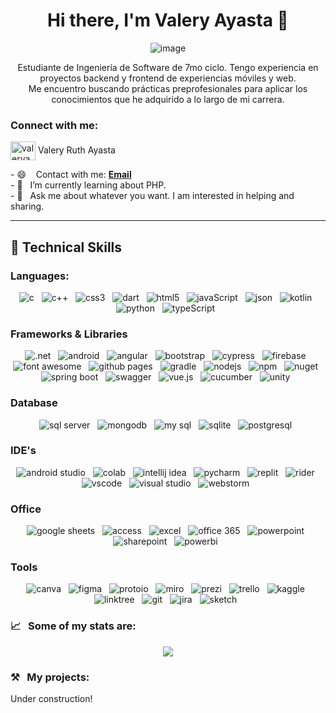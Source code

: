 <div align="center">
<h1>Hi there, I'm Valery Ayasta 👋</h1> 

![image](https://github.com/ValeryAyasta/ValeryAyasta/assets/102206366/9fda3226-aca4-4659-8a6b-48f03233c0c6)

Estudiante de Ingeniería de Software de 7mo ciclo. Tengo experiencia en proyectos backend y frontend de experiencias móviles y web. 
<br>
Me encuentro buscando prácticas preprofesionales para aplicar los conocimientos que he adquirido a lo largo de mi carrera.

</div>
<h3 align="left">Connect with me:</h3>
<p align="left">
<a href="https://linkedin.com/in/valeryayasta" target="blank"><img align="center" src="https://raw.githubusercontent.com/rahuldkjain/github-profile-readme-generator/master/src/images/icons/Social/linked-in-alt.svg" alt="valeryayasta" height="30" width="40" /></a>
  <span>Valery Ruth Ayasta</span>
</p>

<p>
- 😄 &nbsp;&nbsp; Contact with me: <a href = "mailto:u20211c231@upc.edu.pe"><strong>Email</strong></a><br>
- 🌱 &nbsp;&nbsp;I’m currently learning about PHP. <br/>
- 💬 &nbsp;&nbsp;Ask me about whatever you want. I am interested in helping and sharing. <br/>
</p>

<hr>

<section>
<h2 align="left">🎯 Technical Skills</h2>
  <div>
<h3>
 Languages:
</h3>
  <p align="center">
     <img src="https://img.shields.io/badge/C-00599C?style=for-the-badge&logo=c&logoColor=white" alt="c" />&nbsp;&nbsp;
     <img src="https://img.shields.io/badge/C%2B%2B-00599C?style=for-the-badge&logo=c%2B%2B&logoColor=white" alt="c++" />&nbsp;&nbsp;
     <img src="https://img.shields.io/badge/CSS3-1572B6?style=for-the-badge&logo=css3&logoColor=white" alt="css3" />&nbsp;&nbsp;
     <img src="https://img.shields.io/badge/Dart-0175C2?style=for-the-badge&logo=dart&logoColor=white" alt="dart" />&nbsp;&nbsp;
     <img src="https://img.shields.io/badge/HTML5-E34F26?style=for-the-badge&logo=html5&logoColor=white" alt="html5" />&nbsp;&nbsp;
     <img src="https://img.shields.io/badge/JavaScript-323330?style=for-the-badge&logo=javascript&logoColor=F7DF1E" alt="javaScript" />&nbsp;&nbsp;
     <img src="https://img.shields.io/badge/json-5E5C5C?style=for-the-badge&logo=json&logoColor=white" alt="json" />&nbsp;&nbsp;
     <img src="https://img.shields.io/badge/Kotlin-0095D5?&style=for-the-badge&logo=kotlin&logoColor=white" alt="kotlin" />&nbsp;&nbsp;
       <img src="https://img.shields.io/badge/Python-FFD43B?style=for-the-badge&logo=python&logoColor=blue" alt="python" />&nbsp;&nbsp;
     <img src="https://img.shields.io/badge/TypeScript-007ACC?style=for-the-badge&logo=typescript&logoColor=white" alt="typeScript" />&nbsp;&nbsp;
  </p>
     </div>
    <div>
      <h3>Frameworks & Libraries</h3>
      <p align="center">
     <img src="https://img.shields.io/badge/.NET-512BD4?style=for-the-badge&logo=dotnet&logoColor=white" alt=".net" />&nbsp;&nbsp;
          <img src="https://img.shields.io/badge/Android-3DDC84?style=for-the-badge&logo=android&logoColor=white" alt="android" />&nbsp;&nbsp;
     <img src="https://img.shields.io/badge/Angular-DD0031?style=for-the-badge&logo=angular&logoColor=white" alt="angular" />&nbsp;&nbsp;
     <img src="https://img.shields.io/badge/Bootstrap-563D7C?style=for-the-badge&logo=bootstrap&logoColor=white" alt="bootstrap" />&nbsp;&nbsp;
      <img src="https://img.shields.io/badge/Cypress-17202C?style=for-the-badge&logo=cypress&logoColor=white" alt="cypress" />&nbsp;&nbsp;
     <img src="https://img.shields.io/badge/firebase-ffca28?style=for-the-badge&logo=firebase&logoColor=black" alt="firebase" />&nbsp;&nbsp;
     <img src="https://img.shields.io/badge/Font_Awesome-339AF0?style=for-the-badge&logo=fontawesome&logoColor=white" alt="font awesome" />&nbsp;&nbsp;
     <img src="https://img.shields.io/badge/GitHub%20Pages-222222?style=for-the-badge&logo=GitHub%20Pages&logoColor=white" alt="github pages" />&nbsp;&nbsp;
    <img src="https://img.shields.io/badge/gradle-02303A?style=for-the-badge&logo=gradle&logoColor=white" alt="gradle" />&nbsp;&nbsp;
     <img src="https://img.shields.io/badge/Node%20js-339933?style=for-the-badge&logo=nodedotjs&logoColor=white" alt="nodejs" />&nbsp;&nbsp;
      <img src="https://img.shields.io/badge/npm-CB3837?style=for-the-badge&logo=npm&logoColor=white" alt="npm" />&nbsp;&nbsp;
       <img src="https://img.shields.io/badge/NuGet-004880?style=for-the-badge&logo=nuget&logoColor=white" alt="nuget" />&nbsp;&nbsp;
        <img src="https://img.shields.io/badge/Spring_Boot-F2F4F9?style=for-the-badge&logo=spring-boot" alt="spring boot" />&nbsp;&nbsp;
         <img src="https://img.shields.io/badge/Swagger-85EA2D?style=for-the-badge&logo=Swagger&logoColor=white" alt="swagger" />&nbsp;&nbsp;
          <img src="https://img.shields.io/badge/Vue%20js-35495E?style=for-the-badge&logo=vuedotjs&logoColor=4FC08D" alt="vue.js" />&nbsp;&nbsp;
               <img src="https://img.shields.io/badge/Cucumber-43B02A?style=for-the-badge&logo=cucumber&logoColor=white" alt="cucumber" />&nbsp;&nbsp;
     <img src="https://img.shields.io/badge/Unity-100000?style=for-the-badge&logo=unity&logoColor=white" alt="unity" />&nbsp;&nbsp;
        
  </p>
    </div>
    <div>
      <h3>Database</h3>
       <p align="center">
     <img src="https://img.shields.io/badge/Microsoft%20SQL%20Server-CC2927?style=for-the-badge&logo=microsoft%20sql%20server&logoColor=white" alt="sql server" />&nbsp;&nbsp;
     <img src="https://img.shields.io/badge/MongoDB-4EA94B?style=for-the-badge&logo=mongodb&logoColor=white" alt="mongodb" />&nbsp;&nbsp;
     <img src="https://img.shields.io/badge/MySQL-005C84?style=for-the-badge&logo=mysql&logoColor=white" alt="my sql" />&nbsp;&nbsp;
     <img src="https://img.shields.io/badge/Sqlite-003B57?style=for-the-badge&logo=sqlite&logoColor=white" alt="sqlite" />&nbsp;&nbsp;
     <img src="https://img.shields.io/badge/PostgreSQL-316192?style=for-the-badge&logo=postgresql&logoColor=white" alt="postgresql" />&nbsp;&nbsp;
  </p>
    </div>
     <div>
      <h3>IDE's</h3>
         <p align="center">
     <img src="https://img.shields.io/badge/Android_Studio-3DDC84?style=for-the-badge&logo=android-studio&logoColor=white" alt="android studio" />&nbsp;&nbsp;
     <img src="https://img.shields.io/badge/Colab-F9AB00?style=for-the-badge&logo=googlecolab&color=525252" alt="colab" />&nbsp;&nbsp;
     <img src="https://img.shields.io/badge/IntelliJ_IDEA-000000.svg?style=for-the-badge&logo=intellij-idea&logoColor=white" alt="intellij idea" />&nbsp;&nbsp;
     <img src="https://img.shields.io/badge/PyCharm-000000.svg?&style=for-the-badge&logo=PyCharm&logoColor=white" alt="pycharm" />&nbsp;&nbsp;
     <img src="https://img.shields.io/badge/replit-667881?style=for-the-badge&logo=replit&logoColor=white" alt="replit" />&nbsp;&nbsp;
    <img src="https://img.shields.io/badge/Rider-000000?style=for-the-badge&logo=Rider&logoColor=white" alt="rider" />&nbsp;&nbsp;
      <img src="https://img.shields.io/badge/VSCode-0078D4?style=for-the-badge&logo=visual%20studio%20code&logoColor=white" alt="vscode" />&nbsp;&nbsp;
      <img src="https://img.shields.io/badge/Visual_Studio-5C2D91?style=for-the-badge&logo=visual%20studio&logoColor=white" alt="visual studio" />&nbsp;&nbsp;
     <img src="https://img.shields.io/badge/WebStorm-000000?style=for-the-badge&logo=WebStorm&logoColor=white" alt="webstorm" />&nbsp;&nbsp;
  </p>
    </div>
      <div>
      <h3>Office</h3>
     <p align="center">
     <img src="https://img.shields.io/badge/Google%20Sheets-34A853?style=for-the-badge&logo=google-sheets&logoColor=white" alt="google sheets" />&nbsp;&nbsp;
     <img src="https://img.shields.io/badge/Microsoft_Access-A4373A?style=for-the-badge&logo=microsoft-access&logoColor=white" alt="access" />&nbsp;&nbsp;
     <img src="https://img.shields.io/badge/Microsoft_Excel-217346?style=for-the-badge&logo=microsoft-excel&logoColor=white" alt="excel" />&nbsp;&nbsp;
     <img src="https://img.shields.io/badge/Microsoft_Office-D83B01?style=for-the-badge&logo=microsoft-office&logoColor=white" alt="office 365" />&nbsp;&nbsp;
     <img src="https://img.shields.io/badge/Microsoft_PowerPoint-B7472A?style=for-the-badge&logo=microsoft-powerpoint&logoColor=white" alt="powerpoint" />&nbsp;&nbsp;
     <img src="https://img.shields.io/badge/Microsoft_SharePoint-0078D4?style=for-the-badge&logo=microsoft-sharepoint&logoColor=white" alt="sharepoint" />&nbsp;&nbsp;
     <img src="https://img.shields.io/badge/PowerBI-F2C811?style=for-the-badge&logo=Power%20BI&logoColor=white" alt="powerbi" />&nbsp;&nbsp;
  </p>
    </div>
    <div>
      <h3>Tools</h3>
       <p align="center">
     <img src="https://img.shields.io/badge/Canva-%2300C4CC.svg?&style=for-the-badge&logo=Canva&logoColor=white" alt="canva" />&nbsp;&nbsp;
     <img src="https://img.shields.io/badge/Figma-F24E1E?style=for-the-badge&logo=figma&logoColor=white" alt="figma" />&nbsp;&nbsp;
     <img src="https://img.shields.io/badge/Proto.io-161637?style=for-the-badge&logo=proto.io&logoColor=00e5ff" alt="protoio" />&nbsp;&nbsp;
     <img src="https://img.shields.io/badge/Miro-F7C922?style=for-the-badge&logo=Miro&logoColor=050036" alt="miro" />&nbsp;&nbsp;
     <img src="https://img.shields.io/badge/Prezi-3181FF?style=for-the-badge&logo=prezi&logoColor=white" alt="prezi" />&nbsp;&nbsp;
     <img src="https://img.shields.io/badge/Trello-0052CC?style=for-the-badge&logo=trello&logoColor=white" alt="trello" />&nbsp;&nbsp;
     <img src="https://img.shields.io/badge/Kaggle-20BEFF?style=for-the-badge&logo=Kaggle&logoColor=white" alt="kaggle" />&nbsp;&nbsp;
     <img src="https://img.shields.io/badge/linktree-39E09B?style=for-the-badge&logo=linktree&logoColor=white" alt="linktree" />&nbsp;&nbsp;
       <img src="https://img.shields.io/badge/GIT-E44C30?style=for-the-badge&logo=git&logoColor=white" alt="git" />&nbsp;&nbsp;
     <img src="https://img.shields.io/badge/Jira-0052CC?style=for-the-badge&logo=Jira&logoColor=white" alt="jira" />&nbsp;&nbsp;
         <img src="https://img.shields.io/badge/Sketch-FFB387?style=for-the-badge&logo=sketch&logoColor=black" alt="sketch" />&nbsp;&nbsp;
  </p>
    </div>
</section>

### 📈 &nbsp;&nbsp;Some of my stats are:
<p align="center">
  <img src="https://github-profile-summary-cards.vercel.app/api/cards/profile-details?username=valeryayasta" />
</p>

### ⚒️ &nbsp;&nbsp;My projects:
Under construction!
